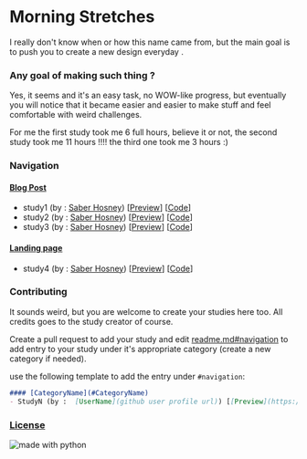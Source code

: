 # Morning Stretches

I really don't know when or how this name came from, but the main goal is to push you to create a new design everyday .

### Any goal of making such thing ?

Yes, it seems and it's an easy task, no WOW-like progress, but eventually you will notice that it became easier and easier to make stuff and feel comfortable with weird challenges.

For me the first study took me 6 full hours, believe it or not, the second study took me 11 hours !!!!
the third one took me 3 hours :)


### Navigation

####  [Blog Post](#blog-post)
- study1 (by :  [Saber Hosney](https://github.com/saberhosneydev)) [[Preview](https://saberhosneydev.github.io/morning_stretches/study1/)] [[Code](https://github.com/saberhosneydev/morning_stretches/tree/master/study1/)]
- study2 (by :  [Saber Hosney](https://github.com/saberhosneydev)) [[Preview](https://saberhosneydev.github.io/morning_stretches/study2/)] [[Code](https://github.com/saberhosneydev/morning_stretches/tree/master/study2/)]
- study3 (by :  [Saber Hosney](https://github.com/saberhosneydev)) [[Preview](https://saberhosneydev.github.io/morning_stretches/study3/)] [[Code](https://github.com/saberhosneydev/morning_stretches/tree/master/study3/)]

####  [Landing page](#landing-page)
- study4 (by :  [Saber Hosney](https://github.com/saberhosneydev)) [[Preview](https://saberhosneydev.github.io/morning_stretches/study4/)] [[Code](https://github.com/saberhosneydev/morning_stretches/tree/master/study4/)]

### Contributing
It sounds weird, but you are welcome to create your studies here too.
All credits goes to the study creator of course.

Create a pull request to add your study and edit [readme.md#navigation](#navigation) to add entry to your study under it's appropriate category (create a new category if needed).

use the following template to add the entry under `#navigation`:

```markdown
#### [CategoryName](#CategoryName)
- StudyN (by :  [UserName](github user profile url)) [[Preview](https://saberhosneydev.github.io/morning_stretches/StudyN/)] [[Code](https://github.com/saberhosneydev/morning_stretches/tree/master/StudyN/)]
```

### [License](https://choosealicense.com/licenses/mit/)

<img src="https://img.shields.io/badge/license-MIT-green.svg?style=for-the-badge" alt="made with python">
